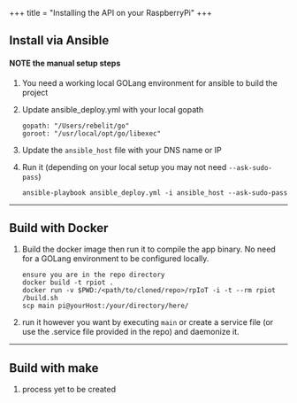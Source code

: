 +++
title = "Installing the API on your RaspberryPi"
+++

## Install via Ansible
#### NOTE the manual setup steps
1. You need a working local GOLang environment for ansible to build the project
2. Update ansible_deploy.yml with your local gopath

    ```
    gopath: "/Users/rebelit/go"
    goroot: "/usr/local/opt/go/libexec"
    ```

3. Update the `ansible_host` file with your DNS name or IP
4. Run it (depending on your local setup you may not need `--ask-sudo-pass`)

    ```
    ansible-playbook ansible_deploy.yml -i ansible_host --ask-sudo-pass
    ```

---

## Build with Docker
1. Build the docker image then run it to compile the app binary.  No need for a GOLang environment
 to be configured locally.

    ```
    ensure you are in the repo directory
    docker build -t rpiot .
    docker run -v $PWD:/<path/to/cloned/repo>/rpIoT -i -t --rm rpiot /build.sh
    scp main pi@yourHost:/your/directory/here/
    ```

2. run it however you want by executing `main` or create a service file (or use the
  .service file provided in the repo) and daemonize it.

---

## Build with make
1. process yet to be created
